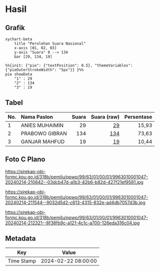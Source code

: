 # Hasil

## Grafik

```mermaid
xychart-beta
    title "Perolehan Suara Nasional"
    x-axis [01, 02, 03]
    y-axis "Suara" 0 --> 134
    bar [29, 134, 19]
```

```mermaid
%%{init: {"pie": {"textPosition": 0.5}, "themeVariables": {"pieOuterStrokeWidth": "5px"}} }%%
pie showData
    "1" : 29
    "2" : 134
    "3" : 19
```

## Tabel

| No. | Nama Paslon    | Suara | Suara (raw) | Persentase |
|:--- |:-------------- | -----:| -----------:| ----------:|
| 1   | ANIES MUHAIMIN | 29    | [29][p-1]   | 15,93      |
| 2   | PRABOWO GIBRAN | 134   | [134][p-2]  | 73,63      |
| 3   | GANJAR MAHFUD  | 19    | [19][p-3]   | 10,44      |


[p-1]: https://github.com/gigit-pemilu/pemilu-2024/blob/main/pilpres/hitung-suara/sub/99-luar-negeri/sub/63-kuching-malaysia/sub/01-kuching-malaysia/sub/0001-kuching-malaysia/sub/047-ksk-042/sub/paslon-1.txt
[p-2]: https://github.com/gigit-pemilu/pemilu-2024/blob/main/pilpres/hitung-suara/sub/99-luar-negeri/sub/63-kuching-malaysia/sub/01-kuching-malaysia/sub/0001-kuching-malaysia/sub/047-ksk-042/sub/paslon-2.txt
[p-3]: https://github.com/gigit-pemilu/pemilu-2024/blob/main/pilpres/hitung-suara/sub/99-luar-negeri/sub/63-kuching-malaysia/sub/01-kuching-malaysia/sub/0001-kuching-malaysia/sub/047-ksk-042/sub/paslon-3.txt

## Foto C Plano

https://sirekap-obj-formc.kpu.go.id/318b/pemilu/ppwp/99/63/01/00/01/9963010001047-20240214-210842--03dcb47d-a1b3-42b6-b82d-427f21ef9581.jpg

https://sirekap-obj-formc.kpu.go.id/318b/pemilu/ppwp/99/63/01/00/01/9963010001047-20240214-211544--9032d5d2-c613-4315-832e-ad4db7057d3b.jpg

https://sirekap-obj-formc.kpu.go.id/318b/pemilu/ppwp/99/63/01/00/01/9963010001047-20240214-212321--8f38fb9c-a121-4c1c-a700-126eda316c04.jpg


## Metadata

| Key        | Value               |
| ---------- | ------------------- |
| Time Stamp | 2024-02-22 08:00:00 |



